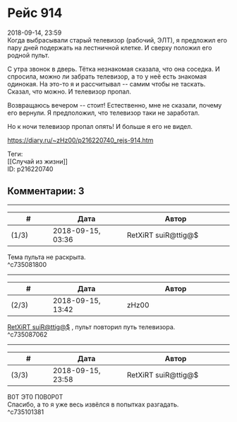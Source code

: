 Рейс 914
========

  
2018-09-14, 23:59  
 Когда выбрасывали старый телевизор (рабочий, ЭЛТ), я предложил его пару дней подержать на лестничной клетке. И сверху положил его родной пульт.   
   
 С утра звонок в дверь. Тётка незнакомая сказала, что она соседка. И спросила, можно ли забрать телевизор, а то у неё есть знакомая одинокая. На это-то я и рассчитывал -- самим чтобы не таскать. Сказал, что можно. И телевизор пропал.   
   
 Возвращаюсь вечером -- стоит! Естественно, мне не сказали, почему его вернули. Я предположил, что телевизор таки не заработал.   
   
 Но к ночи телевизор пропал опять! И больше я его не видел.   
  
<https://diary.ru/~zHz00/p216220740_rejs-914.htm>  
  
Теги:  
[[Случай из жизни]]  
ID: p216220740  


Комментарии: 3
--------------

  


---



|         #         |              Дата              |                     Автор                     |           ID           |
| --- | --- | --- | --- |
| (1/3) | 2018-09-15, 03:36 | RetXiRT suiR@ttig@$ | c735081800 |

  
  Тема пульта не раскрыта.    
 ^c735081800

---



|         #         |              Дата              |                     Автор                     |           ID           |
| --- | --- | --- | --- |
| (2/3) | 2018-09-15, 13:42 | zHz00 | c735087062 |

  
  [RetXiRT suiR@ttig@$](http://Hellspawn.diary.ru "Горчичник")  , пульт повторил путь телевизора.   
 ^c735087062

---



|         #         |              Дата              |                     Автор                     |           ID           |
| --- | --- | --- | --- |
| (3/3) | 2018-09-15, 23:58 | RetXiRT suiR@ttig@$ | c735101381 |

  
  В0Т ЭТ0 П0В0Р0Т   
 Спасибо, а то я уже весь извёлся в попытках разгадать.    
 ^c735101381